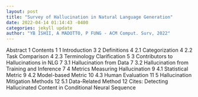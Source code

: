 ```yaml
--- 
layout: post 
title: "Survey of Hallucination in Natural Language Generation" 
date: 2022-04-14 01:14:43 -0400 
categories: jekyll update 
author: "YB ISHII, A MADOTTO, P FUNG - ACM Comput. Surv, 2022" 
--- 
```

Abstract 1 Contents 1 1 Introduction 3 2 Definitions 4 2.1 Categorization 4 2.2 Task Comparison 4 2.3 Terminology Clarification 5 3 Contributors to Hallucinations in NLG 7 3.1 Hallucination from Data 7 3.2 Hallucination from Training and Inference 7 4 Metrics Measuring Hallucination 9 4.1 Statistical Metric 9 4.2 Model-based Metric 10 4.3 Human Evaluation 11 5 Hallucination Mitigation Methods 12 5.1 Data-Related Method 12 Cites: Detecting Hallucinated Content in Conditional Neural Sequence